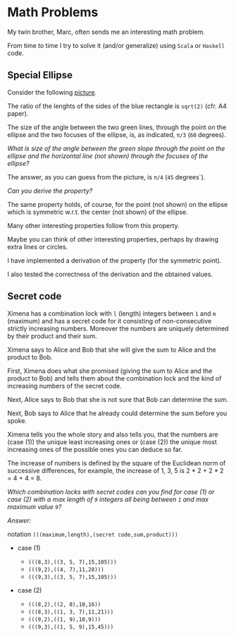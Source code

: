# Math Problems

My twin brother, Marc, often sends me an interesting math problem.

From time to time I try to solve it (and/or generalize) using `Scala` or `Haskell` code.

## Special Ellipse

Consider the following
[picture](https://github.com/LucDuponcheelAtGitHub/mathProblems/blob/master/png/ellipse.png).

The ratio of the lenghts of the sides of the blue rectangle is `sqrt(2)` (cfr. A4 paper).

The size of the angle between the two green lines, through the point on the ellipse
and the two focuses of the ellipse, is, as indicated, `π/3` (`60` degrees).

*What is size of the angle between the green slope through the point on the*
*ellipse and the horizontal line (not shown) through the focuses of the ellipse?*

The answer, as you can guess from the picture, is `π/4` (`45` degrees`).

*Can you derive the property?*

The same property holds, of course, for the point (not shown) on the ellipse
which is symmetric w.r.t. the center (not shown) of the ellipse.

Many other interesting properties follow from this property.

Maybe you can think of other interesting properties,
perhaps by drawing extra lines or circles.

I have implemented a derivation of the property (for the symmetric point).

I also tested the correctness of the derivation and the obtained values.

## Secret code

Ximena has a combination lock with `l` (length) integers between `1` and `m` (maximum)
and has a secret code for it consisting of non-consecutive strictly increasing numbers.
Moreover the numbers are uniquely determined by their product and their sum.

Ximena says to Alice and Bob that she will give the sum to Alice and the product to Bob.

First, Ximena does what she promised (giving the sum to Alice and the product to Bob)
and tells them about the combination lock and the kind of increasing numbers of the
secret code.

Next, Alice says to Bob that she is not sure that Bob can determine the sum.

Next, Bob says to Alice that he already could determine the sum before you spoke.

Ximena tells you the whole story and also tells you, that the numbers are
(case (1)) the unique least increasing ones
or 
(case (2)) the unique most increasing ones 
of the possible ones you can deduce so far.

The increase of numbers is defined by the square of the Euclidean norm of successive
differences, for example, the increase of 1, 3, 5 is 2 * 2 + 2 * 2 = 4 + 4 = 8.

*Which combination locks with secret codes can you find for case (1) or case (2)*
*with a max length of `9` integers all being between `1` and max maximum value `9`?*

*Answer:* 

notation `(((maximum,length),(secret code,sum,product)))`

- case (1)
  - `(((8,3),((3, 5, 7),15,105)))`
  - `(((9,2),((4, 7),11,28)))`
  - `(((9,3),((3, 5, 7),15,105)))`

- case (2)
  - `(((8,2),((2, 8),10,16))`
  - `(((8,3),((1, 3, 7),11,21)))`
  - `(((9,2),((1, 9),10,9)))`
  - `(((9,3),((1, 5, 9),15,45)))`


